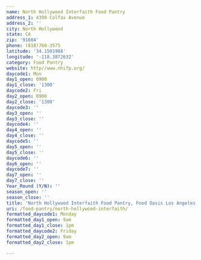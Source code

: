 ```yaml
---
name: North Hollywood Interfaith Food Pantry
address_1: 4390 Colfax Avenue
address_2: ''
city: North Hollywood
state: CA
zip: '91604'
phone: (818)760-3575
latitude: '34.1501988'
longitude: '-118.3872632'
category: Food Pantry
website: http//www.nhifp.org/
daycode1: Mon
day1_open: 0900
day1_close: '1300'
daycode2: Fri
day2_open: 0900
day2_close: '1300'
daycode3: ''
day3_open: ''
day3_close: ''
daycode4: ''
day4_open: ''
day4_close: ''
daycode5: ''
day5_open: ''
day5_close: ''
daycode6: ''
day6_open: ''
daycode7: ''
day7_open: ''
day7_close: ''
Year_Round (Y/N): ''
season_open: ''
season_close: ''
title: 'North Hollywood Interfaith Food Pantry, Food Oasis Los Angeles'
uri: /food-pantry/north-hollywood-interfaith/
formatted_daycode1: Monday
formatted_day1_open: 9am
formatted_day1_close: 1pm
formatted_daycode2: Friday
formatted_day2_open: 9am
formatted_day2_close: 1pm

---
```

